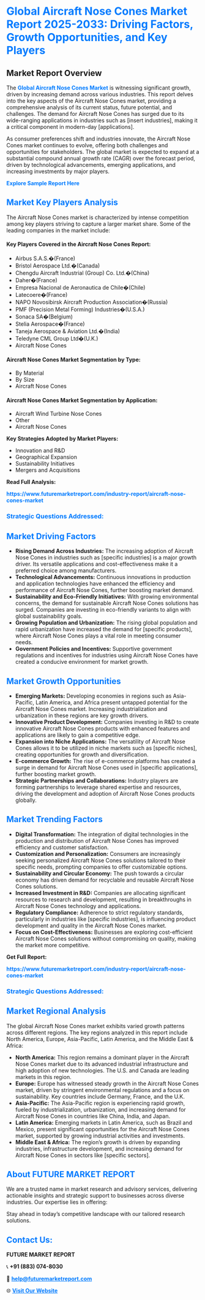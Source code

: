 <h1 style="color: #007BFF;">Global Aircraft Nose Cones Market Report 2025-2033: Driving Factors, Growth Opportunities, and Key Players</h1>

<section id="overview">
<h2>Market Report Overview</h2>
<p>The <a href="https://www.futuremarketreport.com/industry-report/aircraft-nose-cones-market" style="color: #007BFF; text-decoration: none;"><strong>Global Aircraft Nose Cones Market</strong></a> is witnessing significant growth, driven by increasing demand across various industries. This report delves into the key aspects of the Aircraft Nose Cones market, providing a comprehensive analysis of its current status, future potential, and challenges. The demand for Aircraft Nose Cones has surged due to its wide-ranging applications in industries such as [insert industries], making it a critical component in modern-day [applications].</p>
<p>As consumer preferences shift and industries innovate, the Aircraft Nose Cones market continues to evolve, offering both challenges and opportunities for stakeholders. The global market is expected to expand at a substantial compound annual growth rate (CAGR) over the forecast period, driven by technological advancements, emerging applications, and increasing investments by major players.</p>
</section>

<section id="overview">
<p><a href="https://www.futuremarketreport.com/request-sample/reportId=106585" style="color: #007BFF; text-decoration: none;"><strong>Explore Sample Report Here</strong></a></p>
</section>

<section id="key-players">
<h2 style="color: #007BFF;">Market Key Players Analysis</h2>
<p>The Aircraft Nose Cones market is characterized by intense competition among key players striving to capture a larger market share. Some of the leading companies in the market include:</p>
<h4>Key Players Covered in the Aircraft Nose Cones Report:</h4>
<ul><li>Airbus S.A.S.�(France)</li><li>Bristol Aerospace Ltd.�(Canada)</li><li>Chengdu Aircraft Industrial (Group) Co. Ltd.�(China)</li><li>Daher�(France)</li><li>Empresa Nacional de Aeronautica de Chile�(Chile)</li><li>Latecoere�(France)</li><li>NAPO Novosibirsk Aircraft Production Association�(Russia)</li><li>PMF (Precision Metal Forming) Industries�(U.S.A.)</li><li>Sonaca SA�(Belgium)</li><li>Stelia Aerospace�(France)</li><li>Taneja Aerospace &amp; Aviation Ltd.�(India)</li><li>Teledyne CML Group Ltd�(U.K.)</li><li>Aircraft Nose Cones</li></ul>
<h4>Aircraft Nose Cones Market Segmentation by Type:</h4>
<ul><li>By Material</li><li>By Size</li><li>Aircraft Nose Cones</li></ul>

<h4>Aircraft Nose Cones Market Segmentation by Application:</h4>
<ul><li>Aircraft Wind Turbine Nose Cones</li><li>Other</li><li>Aircraft Nose Cones</li></ul>
<p><strong>Key Strategies Adopted by Market Players:</strong></p>
<ul>
<li>Innovation and R&D</li>
<li>Geographical Expansion</li>
<li>Sustainability Initiatives</li>
<li>Mergers and Acquisitions</li>
</ul>
</section>

<section>
<p><strong>Read Full Analysis: </strong></p><a href="https://www.futuremarketreport.com/industry-report/aircraft-nose-cones-market" style="color: #007BFF; text-decoration: none;"><strong>https://www.futuremarketreport.com/industry-report/aircraft-nose-cones-market</strong></a>
<h3 style="color: #007BFF;">Strategic Questions Addressed:</h3>
</section>

<section id="driving-factors">
<h2 style="color: #007BFF;">Market Driving Factors</h2>
<ul>
<li><strong>Rising Demand Across Industries:</strong> The increasing adoption of Aircraft Nose Cones in industries such as [specific industries] is a major growth driver. Its versatile applications and cost-effectiveness make it a preferred choice among manufacturers.</li>
<li><strong>Technological Advancements:</strong> Continuous innovations in production and application technologies have enhanced the efficiency and performance of Aircraft Nose Cones, further boosting market demand.</li>
<li><strong>Sustainability and Eco-Friendly Initiatives:</strong> With growing environmental concerns, the demand for sustainable Aircraft Nose Cones solutions has surged. Companies are investing in eco-friendly variants to align with global sustainability goals.</li>
<li><strong>Growing Population and Urbanization:</strong> The rising global population and rapid urbanization have increased the demand for [specific products], where Aircraft Nose Cones plays a vital role in meeting consumer needs.</li>
<li><strong>Government Policies and Incentives:</strong> Supportive government regulations and incentives for industries using Aircraft Nose Cones have created a conducive environment for market growth.</li>
</ul>
</section>

<section id="growth-opportunities">
<h2 style="color: #007BFF;">Market Growth Opportunities</h2>
<ul>
<li><strong>Emerging Markets:</strong> Developing economies in regions such as Asia-Pacific, Latin America, and Africa present untapped potential for the Aircraft Nose Cones market. Increasing industrialization and urbanization in these regions are key growth drivers.</li>
<li><strong>Innovative Product Development:</strong> Companies investing in R&D to create innovative Aircraft Nose Cones products with enhanced features and applications are likely to gain a competitive edge.</li>
<li><strong>Expansion into Niche Applications:</strong> The versatility of Aircraft Nose Cones allows it to be utilized in niche markets such as [specific niches], creating opportunities for growth and diversification.</li>
<li><strong>E-commerce Growth:</strong> The rise of e-commerce platforms has created a surge in demand for Aircraft Nose Cones used in [specific applications], further boosting market growth.</li>
<li><strong>Strategic Partnerships and Collaborations:</strong> Industry players are forming partnerships to leverage shared expertise and resources, driving the development and adoption of Aircraft Nose Cones products globally.</li>
</ul>
</section>

<section id="trending-factors">
<h2 style="color: #007BFF;">Market Trending Factors</h2>
<ul>
<li><strong>Digital Transformation:</strong> The integration of digital technologies in the production and distribution of Aircraft Nose Cones has improved efficiency and customer satisfaction.</li>
<li><strong>Customization and Personalization:</strong> Consumers are increasingly seeking personalized Aircraft Nose Cones solutions tailored to their specific needs, prompting companies to offer customizable options.</li>
<li><strong>Sustainability and Circular Economy:</strong> The push towards a circular economy has driven demand for recyclable and reusable Aircraft Nose Cones solutions.</li>
<li><strong>Increased Investment in R&D:</strong> Companies are allocating significant resources to research and development, resulting in breakthroughs in Aircraft Nose Cones technology and applications.</li>
<li><strong>Regulatory Compliance:</strong> Adherence to strict regulatory standards, particularly in industries like [specific industries], is influencing product development and quality in the Aircraft Nose Cones market.</li>
<li><strong>Focus on Cost-Effectiveness:</strong> Businesses are exploring cost-efficient Aircraft Nose Cones solutions without compromising on quality, making the market more competitive.</li>
</ul>
</section>

<section>
<p><strong>Get Full Report: </strong></p><a href="https://www.futuremarketreport.com/industry-report/aircraft-nose-cones-market" style="color: #007BFF; text-decoration: none;"><strong>https://www.futuremarketreport.com/industry-report/aircraft-nose-cones-market</strong></a>
<h3 style="color: #007BFF;">Strategic Questions Addressed:</h3>
</section>


<section id="regional-analysis">
<h2 style="color: #007BFF;">Market Regional Analysis</h2>
<p>The global Aircraft Nose Cones market exhibits varied growth patterns across different regions. The key regions analyzed in this report include North America, Europe, Asia-Pacific, Latin America, and the Middle East & Africa:</p>
<ul>
<li><strong>North America:</strong> This region remains a dominant player in the Aircraft Nose Cones market due to its advanced industrial infrastructure and high adoption of new technologies. The U.S. and Canada are leading markets in this region.</li>
<li><strong>Europe:</strong> Europe has witnessed steady growth in the Aircraft Nose Cones market, driven by stringent environmental regulations and a focus on sustainability. Key countries include Germany, France, and the U.K.</li>
<li><strong>Asia-Pacific:</strong> The Asia-Pacific region is experiencing rapid growth, fueled by industrialization, urbanization, and increasing demand for Aircraft Nose Cones in countries like China, India, and Japan.</li>
<li><strong>Latin America:</strong> Emerging markets in Latin America, such as Brazil and Mexico, present significant opportunities for the Aircraft Nose Cones market, supported by growing industrial activities and investments.</li>
<li><strong>Middle East & Africa:</strong> The region’s growth is driven by expanding industries, infrastructure development, and increasing demand for Aircraft Nose Cones in sectors like [specific sectors].</li>
</ul>
</section>

<footer>
<h2 style="color: #007BFF;">About FUTURE MARKET REPORT</h2>
<p>We are a trusted name in market research and advisory services, delivering actionable insights and strategic support to businesses across diverse industries. Our expertise lies in offering:</p>

<p>Stay ahead in today’s competitive landscape with our tailored research solutions.</p>

<h2 style="color: #007BFF;">Contact Us:</h2>
<p><strong>FUTURE MARKET REPORT</strong></p>
<p>📞 <strong>+91 (883) 074-8030</strong></p>
<p>📧 <strong><a href="mailto:help@futuremarketreport.com" style="color: #007BFF;">help@futuremarketreport.com</a></strong></p>
<p>🌐 <strong><a href="https://www.futuremarketreport.com/" style="color: #007BFF;">Visit Our Website</a></strong></p>
</footer>